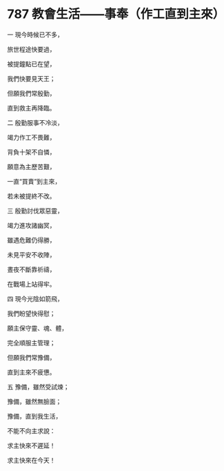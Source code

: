 # 787 教會生活——事奉（作工直到主來）

一 現今時候已不多，

旅世程途快要過，

被提鐘點已在望，

我們快要見天王；

但願我們常殷勤，

直到救主再降臨。

二 殷勤服事不冷淡，

竭力作工不畏難，

背負十架不自憐，

願意為主歷苦艱，

一直“買賣”到主來，

若未被提終不改。

三 殷勤討伐眾惡靈，

竭力進攻諸幽冥，

雖遇危難仍得勝，

未見平安不收陣，

晝夜不斷靠祈禱，

在戰場上站得牢。

四 現今光陰如箭飛，

我們盼望快得慰；

願主保守靈、魂、體，

完全順服主管理；

但願我們常豫備，

直到主來不疲憊。

五 豫備，雖然受試煉；

豫備，雖然無臉面；

豫備，直到我生活，

不能不向主求說：

求主快來不遲延！

求主快來在今天！

